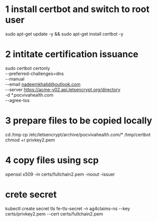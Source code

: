# 1 install certbot and switch to root user
sudo apt-get update -y && sudo apt-get install certbot -y
# 2 intitate certification issuance
sudo certbot certonly \
  --preferred-challenges=dns \
  --manual \
  --email nadeemkhalid@outlook.com \
  --server https://acme-v02.api.letsencrypt.org/directory \
  -d *.pocvivahealth.com \
  --agree-tos

  # 3 prepare files to be copied locally
  cd /tmp
  cp /etc/letsencrypt/archive/pocvivahealth.com/* /tmp/certbot
  chmod +r privkey2.pem

  # 4 copy files using scp

openssl x509 -in certs/fullchain2.pem -noout -issuer

# crete secret
kubectl create secret tls fe-tls-secret -n ag4claims-ns --key certs/privkey2.pem --cert certs/fullchain2.pem
  